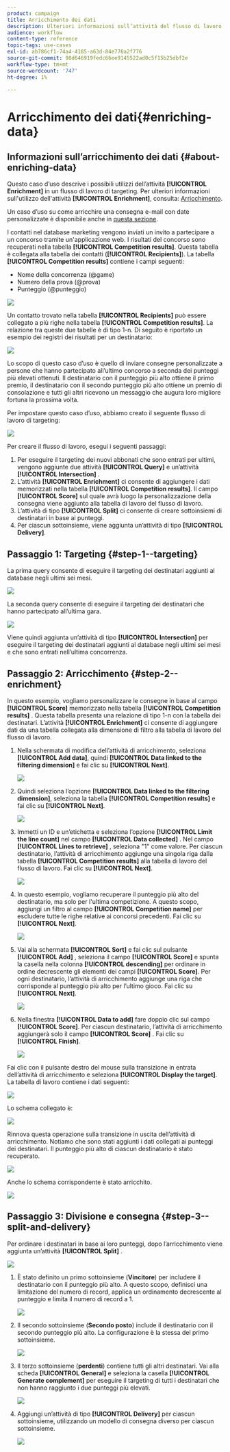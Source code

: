 ```yaml
---
product: campaign
title: Arricchimento dei dati
description: Ulteriori informazioni sull’attività del flusso di lavoro Arricchimento
audience: workflow
content-type: reference
topic-tags: use-cases
exl-id: ab786cf1-74a4-4185-a63d-84e776a2f776
source-git-commit: 98d646919fedc66ee9145522ad0c5f15b25dbf2e
workflow-type: tm+mt
source-wordcount: '747'
ht-degree: 1%

---
```


# Arricchimento dei dati{#enriching-data}

## Informazioni sull’arricchimento dei dati {#about-enriching-data}

Questo caso d’uso descrive i possibili utilizzi dell’attività **[!UICONTROL Enrichment]** in un flusso di lavoro di targeting. Per ulteriori informazioni sull&#39;utilizzo dell&#39;attività **[!UICONTROL Enrichment]**, consulta: [Arricchimento](../../workflow/using/enrichment.md).

Un caso d’uso su come arricchire una consegna e-mail con date personalizzate è disponibile anche in [questa sezione](../../workflow/using/email-enrichment-with-custom-date-fields.md).

I contatti nel database marketing vengono inviati un invito a partecipare a un concorso tramite un&#39;applicazione web. I risultati del concorso sono recuperati nella tabella **[!UICONTROL Competition results]**. Questa tabella è collegata alla tabella dei contatti (**[!UICONTROL Recipients]**). La tabella **[!UICONTROL Competition results]** contiene i campi seguenti:

* Nome della concorrenza (@game)
* Numero della prova (@prova)
* Punteggio (@punteggio)

![](assets/uc1_enrich_1.png)

Un contatto trovato nella tabella **[!UICONTROL Recipients]** può essere collegato a più righe nella tabella **[!UICONTROL Competition results]**. La relazione tra queste due tabelle è di tipo 1-n. Di seguito è riportato un esempio dei registri dei risultati per un destinatario:

![](assets/uc1_enrich_2.png)

Lo scopo di questo caso d’uso è quello di inviare consegne personalizzate a persone che hanno partecipato all’ultimo concorso a seconda dei punteggi più elevati ottenuti. Il destinatario con il punteggio più alto ottiene il primo premio, il destinatario con il secondo punteggio più alto ottiene un premio di consolazione e tutti gli altri ricevono un messaggio che augura loro migliore fortuna la prossima volta.

Per impostare questo caso d’uso, abbiamo creato il seguente flusso di lavoro di targeting:

![](assets/uc1_enrich_3.png)

Per creare il flusso di lavoro, esegui i seguenti passaggi:

1. Per eseguire il targeting dei nuovi abbonati che sono entrati per ultimi, vengono aggiunte due attività **[!UICONTROL Query]** e un’attività **[!UICONTROL Intersection]** .
1. L’attività **[!UICONTROL Enrichment]** ci consente di aggiungere i dati memorizzati nella tabella **[!UICONTROL Competition results]**. Il campo **[!UICONTROL Score]** sul quale avrà luogo la personalizzazione della consegna viene aggiunto alla tabella di lavoro del flusso di lavoro.
1. L’attività di tipo **[!UICONTROL Split]** ci consente di creare sottoinsiemi di destinatari in base ai punteggi.
1. Per ciascun sottoinsieme, viene aggiunta un’attività di tipo **[!UICONTROL Delivery]**.

## Passaggio 1: Targeting {#step-1--targeting}

La prima query consente di eseguire il targeting dei destinatari aggiunti al database negli ultimi sei mesi.

![](assets/uc1_enrich_4.png)

La seconda query consente di eseguire il targeting dei destinatari che hanno partecipato all’ultima gara.

![](assets/uc1_enrich_5.png)

Viene quindi aggiunta un’attività di tipo **[!UICONTROL Intersection]** per eseguire il targeting dei destinatari aggiunti al database negli ultimi sei mesi e che sono entrati nell’ultima concorrenza.

## Passaggio 2: Arricchimento {#step-2--enrichment}

In questo esempio, vogliamo personalizzare le consegne in base al campo **[!UICONTROL Score]** memorizzato nella tabella **[!UICONTROL Competition results]** . Questa tabella presenta una relazione di tipo 1-n con la tabella dei destinatari. L’attività **[!UICONTROL Enrichment]** ci consente di aggiungere dati da una tabella collegata alla dimensione di filtro alla tabella di lavoro del flusso di lavoro.

1. Nella schermata di modifica dell’attività di arricchimento, seleziona **[!UICONTROL Add data]**, quindi **[!UICONTROL Data linked to the filtering dimension]** e fai clic su **[!UICONTROL Next]**.

   ![](assets/uc1_enrich_6.png)

1. Quindi seleziona l’opzione **[!UICONTROL Data linked to the filtering dimension]**, seleziona la tabella **[!UICONTROL Competition results]** e fai clic su **[!UICONTROL Next]**.

   ![](assets/uc1_enrich_7.png)

1. Immetti un ID e un’etichetta e seleziona l’opzione **[!UICONTROL Limit the line count]** nel campo **[!UICONTROL Data collected]** . Nel campo **[!UICONTROL Lines to retrieve]** , seleziona &quot;1&quot; come valore. Per ciascun destinatario, l’attività di arricchimento aggiunge una singola riga dalla tabella **[!UICONTROL Competition results]** alla tabella di lavoro del flusso di lavoro. Fai clic su **[!UICONTROL Next]**.

   ![](assets/uc1_enrich_8.png)

1. In questo esempio, vogliamo recuperare il punteggio più alto del destinatario, ma solo per l&#39;ultima competizione. A questo scopo, aggiungi un filtro al campo **[!UICONTROL Competition name]** per escludere tutte le righe relative ai concorsi precedenti. Fai clic su **[!UICONTROL Next]**.

   ![](assets/uc1_enrich_9.png)

1. Vai alla schermata **[!UICONTROL Sort]** e fai clic sul pulsante **[!UICONTROL Add]** , seleziona il campo **[!UICONTROL Score]** e spunta la casella nella colonna **[!UICONTROL descending]** per ordinare in ordine decrescente gli elementi dei campi **[!UICONTROL Score]**. Per ogni destinatario, l’attività di arricchimento aggiunge una riga che corrisponde al punteggio più alto per l’ultimo gioco. Fai clic su **[!UICONTROL Next]**.

   ![](assets/uc1_enrich_10.png)

1. Nella finestra **[!UICONTROL Data to add]** fare doppio clic sul campo **[!UICONTROL Score]**. Per ciascun destinatario, l’attività di arricchimento aggiungerà solo il campo **[!UICONTROL Score]** . Fai clic su **[!UICONTROL Finish]**.

   ![](assets/uc1_enrich_11.png)

Fai clic con il pulsante destro del mouse sulla transizione in entrata dell’attività di arricchimento e seleziona **[!UICONTROL Display the target]**. La tabella di lavoro contiene i dati seguenti:

![](assets/uc1_enrich_13.png)

Lo schema collegato è:

![](assets/uc1_enrich_15.png)

Rinnova questa operazione sulla transizione in uscita dell’attività di arricchimento. Notiamo che sono stati aggiunti i dati collegati ai punteggi dei destinatari. Il punteggio più alto di ciascun destinatario è stato recuperato.

![](assets/uc1_enrich_12.png)

Anche lo schema corrispondente è stato arricchito.

![](assets/uc1_enrich_14.png)

## Passaggio 3: Divisione e consegna {#step-3--split-and-delivery}

Per ordinare i destinatari in base ai loro punteggi, dopo l’arricchimento viene aggiunta un’attività **[!UICONTROL Split]** .

![](assets/uc1_enrich_18.png)

1. È stato definito un primo sottoinsieme (**Vincitore**) per includere il destinatario con il punteggio più alto. A questo scopo, definisci una limitazione del numero di record, applica un ordinamento decrescente al punteggio e limita il numero di record a 1.

   ![](assets/uc1_enrich_16.png)

1. Il secondo sottoinsieme (**Secondo posto**) include il destinatario con il secondo punteggio più alto. La configurazione è la stessa del primo sottoinsieme.

   ![](assets/uc1_enrich_17.png)

1. Il terzo sottoinsieme (**perdenti**) contiene tutti gli altri destinatari. Vai alla scheda **[!UICONTROL General]** e seleziona la casella **[!UICONTROL Generate complement]** per eseguire il targeting di tutti i destinatari che non hanno raggiunto i due punteggi più elevati.

   ![](assets/uc1_enrich_19.png)

1. Aggiungi un’attività di tipo **[!UICONTROL Delivery]** per ciascun sottoinsieme, utilizzando un modello di consegna diverso per ciascun sottoinsieme.

   ![](assets/uc1_enrich_20.png)
